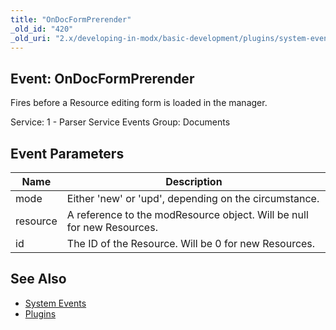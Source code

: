 ```yaml
---
title: "OnDocFormPrerender"
_old_id: "420"
_old_uri: "2.x/developing-in-modx/basic-development/plugins/system-events/ondocformprerender"
---
```


## Event: OnDocFormPrerender

Fires before a Resource editing form is loaded in the manager.

Service: 1 - Parser Service Events 
Group: Documents

## Event Parameters

| Name | Description |
|------|-------------|
| mode | Either 'new' or 'upd', depending on the circumstance. |
| resource | A reference to the modResource object. Will be null for new Resources. |
| id | The ID of the Resource. Will be 0 for new Resources. |
## See Also

- [System Events](developing-in-modx/basic-development/plugins/system-events "System Events")
- [Plugins](developing-in-modx/basic-development/plugins "Plugins")